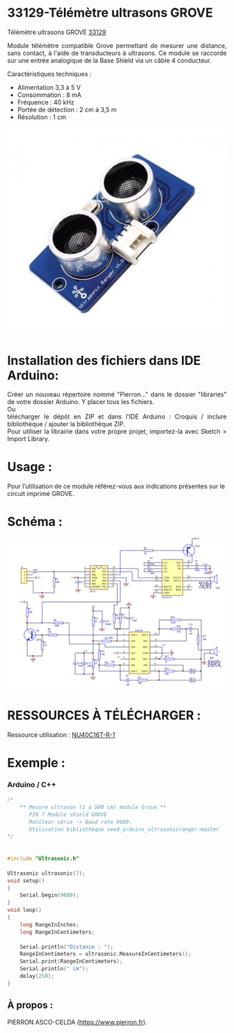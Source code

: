 # 33129-Télémètre ultrasons GROVE

Télémètre ultrasons GROVE [33129](https://www.pierron.fr/interface-arduino-uno-5968.html)

<div style="text-align: justify">Module télémètre compatible Grove permettant de mesurer une distance, sans contact, à l'aide de transducteurs à ultrasons. Ce module se raccorde sur une entrée analogique de la Base Shield via un câble 4 conducteur.</div>

Caractéristiques techniques :
- Alimentation 3,3 à 5 V
- Consommation : 8 mA
- Fréquence : 40 kHz
- Portée de détection : 2 cm à 3,5 m
- Résolution : 1 cm

![L-33129](/img/L-33129.jpg)

# Installation des fichiers dans IDE Arduino:
<div style="text-align: justify">Créer un nouveau répertoire nommé "Pierron..." dans le dossier "libraries" de votre dossier Arduino.
Y placer tous les fichiers.</div>
Ou
<div style="text-align: justify">télécharger le dépôt en ZIP et dans l'IDE Arduino : Croquis / inclure bibliothèque / ajouter la bibliothèque ZIP.</div>

<div style="text-align: justify">Pour utiliser la librairie dans votre propre projet, importez-la avec  Sketch > Import Library.</div>

# Usage :
Pour l’utilisation de ce module référez-vous aux indications présentes sur le circuit imprimé GROVE.

# Schéma :

![SCH-33129](/img/SCH-33129.jpg)

# RESSOURCES À TÉLÉCHARGER :

Ressource utilisation : [NU40C16T-R-1](https://github.com/pierron-asco-celda/33132-Haut-parleur_Amplificateur_GROVE/blob/main/src/Datasheet_LM386.pdf)

# Exemple :
### Arduino / C++
```cpp
/*
    ** Mesure ultrason (1 à 500 cm) module Grove **
       PIN 7 Module shield GROVE
       Moniteur série -> Baud rate 9600.
       Utilisation bibliothèque seed_arduino_ultrasonicranger-master 
*/


#include "Ultrasonic.h"
 
Ultrasonic ultrasonic(7);
void setup()
{
    Serial.begin(9600);
}
void loop()
{
    long RangeInInches;
    long RangeInCentimeters;
 
    Serial.println("Distance : "); 
    RangeInCentimeters = ultrasonic.MeasureInCentimeters(); 
    Serial.print(RangeInCentimeters);
    Serial.println(" cm");
    delay(250);
}
```
## À propos :

PIERRON ASCO-CELDA (https://www.pierron.fr).
